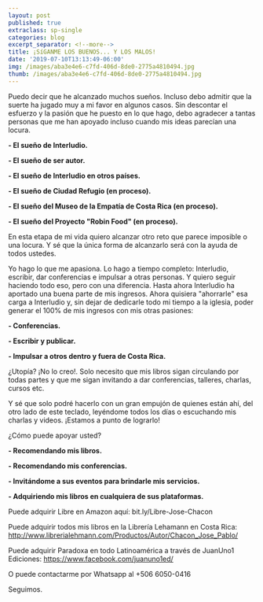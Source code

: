 ```yaml
---
layout: post
published: true
extraclass: sp-single
categories: blog
excerpt_separator: <!--more-->
title: ¡SíGANME LOS BUENOS... Y LOS MALOS!
date: '2019-07-10T13:13:49-06:00'
img: /images/aba3e4e6-c7fd-406d-8de0-2775a4810494.jpg
thumb: /images/aba3e4e6-c7fd-406d-8de0-2775a4810494.jpg
---
```

Puedo decir que he alcanzado muchos sueños. Incluso debo admitir que la suerte ha jugado muy a mi favor en algunos casos. Sin descontar el esfuerzo y la pasión que he puesto en lo que hago, debo agradecer a tantas personas que me han apoyado incluso cuando mis ideas parecían una locura.

<!--more-->

**\- El sueño de Interludio.**

**\- El sueño de ser autor.**

**\- El sueño de Interludio en otros países.**

**\- El sueño de Ciudad Refugio (en proceso).**

**\- El sueño del Museo de la Empatía de Costa Rica (en proceso).**

**\- El sueño del Proyecto "Robin Food" (en proceso).**

En esta etapa de mi vida quiero alcanzar otro reto que parece imposible o una locura. Y sé que la única forma de alcanzarlo será con la ayuda de todos ustedes.

Yo hago lo que me apasiona. Lo hago a tiempo completo: Interludio, escribir, dar conferencias e impulsar a otras personas. Y quiero seguir haciendo todo eso, pero con una diferencia. Hasta ahora Interludio ha aportado una buena parte de mis ingresos. Ahora quisiera "ahorrarle" esa carga a Interludio y, sin dejar de dedicarle todo mi tiempo a la iglesia, poder generar el 100% de mis ingresos con mis otras pasiones:

**\- Conferencias.**

**\- Escribir y publicar.**

**\- Impulsar a otros dentro y fuera de Costa Rica.**

¿Utopía? ¡No lo creo!. Solo necesito que mis libros sigan circulando por todas partes y que me sigan invitando a dar conferencias, talleres, charlas, cursos etc.

Y sé que solo podré hacerlo con un gran empujón de quienes están ahí, del otro lado de este teclado, leyéndome todos los días o escuchando mis charlas y videos. ¡Estamos a punto de lograrlo!

¿Cómo puede apoyar usted?

**\- Recomendando mis libros.**

**\- Recomendando mis conferencias.**

**\- Invitándome a sus eventos para brindarle mis servicios.**

**\- Adquiriendo mis libros en cualquiera de sus plataformas.**

Puede adquirir Libre en Amazon aquí: bit.ly/Libre-Jose-Chacon 

Puede adquirir todos mis libros en la Librería Lehamann en Costa Rica: http://www.librerialehmann.com/Productos/Autor/Chacon_Jose_Pablo/

Puede adquirir Paradoxa en todo Latinoamérica a través de JuanUno1 Ediciones: https://www.facebook.com/juanuno1ed/

O puede contactarme por Whatsapp al +506 6050-0416

Seguimos.
